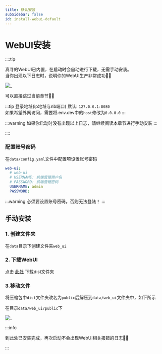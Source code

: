 ```yaml
---
title: 默认安装
subSidebar: false
id: install-webui-default
---
```


WebUI安装
===

::::tip

真寻的WebUI已内置，在启动时会自动进行下载，无需手动安装。  
当你出现以下日志时，说明你的WebUI生产非常成功🎉🎉

![_](/img/install/webui_1.png)  

可以直接跳过当前章节🎉🎉

:::tip
登录地址(ip地址与nb端口) 默认: `127.0.0.1:8080`  
如果希望外网访问，需要将.env.dev中的`host`修改为`0.0.0.0`
:::

:::warning
如果你启动时没有出现以上日志，请继续阅读本章节进行手动安装
:::

::::

### 配置账号密码

在`data/config.yaml`文件中配置项设置账号密码

```yaml
web-ui:
  # web-ui
  # USERNAME: 前端管理用户名
  # PASSWORD: 前端管理密码
  USERNAME: admin
  PASSWORD: 
```

:::warning
必须要设置账号密码，否则无法登陆！
:::


手动安装
---

### 1. 创建文件夹

在`data`目录下创建文件夹`web_ui`

### 2. 下载WebUI

点击 [此处](https://mirror.ghproxy.com/https://github.com/HibiKier/zhenxun_bot_webui/archive/refs/heads/dist.zip) 下载dist文件夹

### 3.移动文件

将压缩包中`dist`文件夹改名为`public`后解压到`data/web_ui`文件夹中，如下所示  

在目录`data/web_ui/public`下  

![_](/img/install/webui_2.png)

:::info

到此处已安装完成，再次启动不会出现WebUI相关报错的日志🎉🎉

:::

